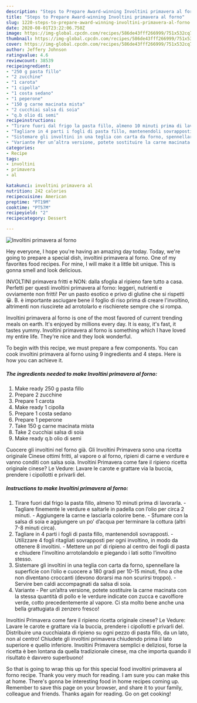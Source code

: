 ```yaml
---
description: "Steps to Prepare Award-winning Involtini primavera al forno"
title: "Steps to Prepare Award-winning Involtini primavera al forno"
slug: 1220-steps-to-prepare-award-winning-involtini-primavera-al-forno
date: 2020-08-01T23:22:06.750Z
image: https://img-global.cpcdn.com/recipes/586de43fff266999/751x532cq70/involtini-primavera-al-forno-recipe-main-photo.jpg
thumbnail: https://img-global.cpcdn.com/recipes/586de43fff266999/751x532cq70/involtini-primavera-al-forno-recipe-main-photo.jpg
cover: https://img-global.cpcdn.com/recipes/586de43fff266999/751x532cq70/involtini-primavera-al-forno-recipe-main-photo.jpg
author: Jeffery Johnson
ratingvalue: 4.6
reviewcount: 38539
recipeingredient:
- "250 g pasta fillo"
- "2 zucchine"
- "1 carota"
- "1 cipolla"
- "1 costa sedano"
- "1 peperone"
- "150 g carne macinata mista"
- "2 cucchiai salsa di soia"
- "q.b olio di semi"
recipeinstructions:
- "Tirare fuori dal frigo la pasta fillo, almeno 10 minuti prima di lavorarla. Tagliare finemente le verdure e saltarle in padella con l’olio per circa 2 minuti. Aggiungere la carne e lasciarla colorire bene. Sfumare con la salsa di soia e aggiungere un po’ d’acqua per terminare la cottura (altri 7-8 minuti circa)."
- "Tagliare in 4 parti i fogli di pasta fillo, mantenendoli sovrapposti. Utilizzare 4 fogli ritagliati sovrapposti per ogni involtino, in modo da ottenere 8 involtini. Mettere un po’ di ripieno al centro dei fogli di pasta e chiudere l’involtino arrotolandolo e piegando i lati sotto l’involtino stesso."
- "Sistemare gli involtini in una teglia con carta da forno, spennellare la superficie con l’olio e cuocere a 180 gradi per 10-15 minuti, fino a che non diventano croccanti (devono dorarsi ma non scurirsi troppo). Servire ben caldi accompagnati da salsa di soia."
- "Variante Per un’altra versione, potete sostituire la carne macinata con la stessa quantità di pollo e le verdure indicate con zucca e cavolfiore verde, cotto precedentemente al vapore. Ci sta molto bene anche una bella grattugiata di zenzero fresco!"
categories:
- Recipe
tags:
- involtini
- primavera
- al

katakunci: involtini primavera al 
nutrition: 242 calories
recipecuisine: American
preptime: "PT19M"
cooktime: "PT57M"
recipeyield: "2"
recipecategory: Dessert

---
```



![Involtini primavera al forno](https://img-global.cpcdn.com/recipes/586de43fff266999/751x532cq70/involtini-primavera-al-forno-recipe-main-photo.jpg)

Hey everyone, I hope you're having an amazing day today. Today, we're going to prepare a special dish, involtini primavera al forno. One of my favorites food recipes. For mine, I will make it a little bit unique. This is gonna smell and look delicious.

INVOLTINI primavera fritti e NON: dalla sfoglia al ripieno fare tutto a casa. Perfetti per questi involtini primavera al forno: leggeri, nutrienti e ovviamente non fritti! Per un pasto esotico e privo di glutine che si rispetti 😀. B. è importante asciugare bene il foglio di riso prima di creare l&#39;involtino, altrimenti non riuscirete ad arrotolarlo e rischierete sempre che si rompa.

Involtini primavera al forno is one of the most favored of current trending meals on earth. It's enjoyed by millions every day. It is easy, it's fast, it tastes yummy. Involtini primavera al forno is something which I have loved my entire life. They're nice and they look wonderful.


To begin with this recipe, we must prepare a few components. You can cook involtini primavera al forno using 9 ingredients and 4 steps. Here is how you can achieve it.

<!--inarticleads1-->

##### The ingredients needed to make Involtini primavera al forno:

1. Make ready 250 g pasta fillo
1. Prepare 2 zucchine
1. Prepare 1 carota
1. Make ready 1 cipolla
1. Prepare 1 costa sedano
1. Prepare 1 peperone
1. Take 150 g carne macinata mista
1. Take 2 cucchiai salsa di soia
1. Make ready q.b olio di semi


Cuocere gli involtini nel forno già. Gli Involtini Primavera sono una ricetta originale Cinese ottimi fritti, al vapore o al forno, ripieni di carne e verdure e vanno conditi con salsa soia. Involtini Primavera come fare il ripieno ricetta originale cinese? Le Vedure: Lavare le carote e grattare via la buccia, prendere i cipollotti e privarli del. 

<!--inarticleads2-->

##### Instructions to make Involtini primavera al forno:

1. Tirare fuori dal frigo la pasta fillo, almeno 10 minuti prima di lavorarla. - Tagliare finemente le verdure e saltarle in padella con l’olio per circa 2 minuti. - Aggiungere la carne e lasciarla colorire bene. - Sfumare con la salsa di soia e aggiungere un po’ d’acqua per terminare la cottura (altri 7-8 minuti circa).
1. Tagliare in 4 parti i fogli di pasta fillo, mantenendoli sovrapposti. - Utilizzare 4 fogli ritagliati sovrapposti per ogni involtino, in modo da ottenere 8 involtini. - Mettere un po’ di ripieno al centro dei fogli di pasta e chiudere l’involtino arrotolandolo e piegando i lati sotto l’involtino stesso.
1. Sistemare gli involtini in una teglia con carta da forno, spennellare la superficie con l’olio e cuocere a 180 gradi per 10-15 minuti, fino a che non diventano croccanti (devono dorarsi ma non scurirsi troppo). - Servire ben caldi accompagnati da salsa di soia.
1. Variante - Per un’altra versione, potete sostituire la carne macinata con la stessa quantità di pollo e le verdure indicate con zucca e cavolfiore verde, cotto precedentemente al vapore. Ci sta molto bene anche una bella grattugiata di zenzero fresco!


Involtini Primavera come fare il ripieno ricetta originale cinese? Le Vedure: Lavare le carote e grattare via la buccia, prendere i cipollotti e privarli del. Distribuire una cucchiaiata di ripieno su ogni pezzo di pasta fillo, da un lato, non al centro! Chiudete gli involtini primavera chiudendo prima il lato superiore e quello inferiore. Involtini Primavera semplici e deliziosi, forse la ricetta è ben lontana da quella tradizionale cinese, ma che importa quando il risultato è davvero superbuono! 

So that is going to wrap this up for this special food involtini primavera al forno recipe. Thank you very much for reading. I am sure you can make this at home. There's gonna be interesting food in home recipes coming up. Remember to save this page on your browser, and share it to your family, colleague and friends. Thanks again for reading. Go on get cooking!
